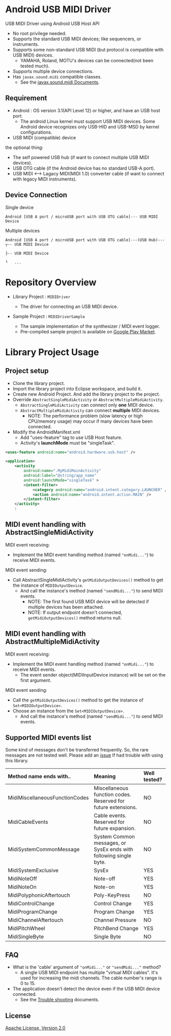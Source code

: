 Android USB MIDI Driver
====

USB MIDI Driver using Android USB Host API

- No root privilege needed.
- Supports the standard USB MIDI devices; like sequencers, or instruments.
- Supports some non-standard USB MIDI (but protocol is compatible with USB MIDI) devices.
    - YAMAHA, Roland, MOTU's devices can be connected(not been tested much).
- Supports multiple device connections.
- Has `javax.sound.midi` compatible classes.
    - See the [javax.sound.midi Documents](javax.sound.midi.md).

Requirement
----
- Android : OS version 3.1(API Level 12) or higher, and have an USB host port.
    - The android Linux kernel must support USB MIDI devices. Some Android device recognizes only USB-HID and USB-MSD by kernel configurations.
- USB MIDI (compatible) device

the optional thing:

- The self powered USB hub (if want to connect multiple USB MIDI devices).
- USB OTG cable (if the Android device has no standard USB-A port).
- USB MIDI <--> Lagacy MIDI(MIDI 1.0) converter cable (if want to connect with legacy MIDI instruments).

Device Connection
----

Single device
```
Android [USB A port / microUSB port with USB OTG cable]--- USB MIDI Device
```

Multiple devices
```
Android [USB A port / microUSB port with USB OTG cable]---(USB Hub)---┬-- USB MIDI Device
                                                                      ├-- USB MIDI Device 
                                                                      └   ...
```

Repository Overview
====
- Library Project : `MIDIDriver`
    - The driver for connecting an USB MIDI device.

- Sample Project : `MIDIDriverSample`
    - The sample implementation of the synthesizer / MIDI event logger.
    - Pre-compiled sample project is available on [Google Play Market](https://play.google.com/store/apps/details?id=jp.kshoji.driver.midi.sample).

Library Project Usage
====

Project setup
----

- Clone the library project.
- Import the library project into Eclipse workspace, and build it.
- Create new Android Project. And add the library project to the project.
- Override `AbstractSingleMidiActivity` or `AbstractMultipleMidiActivity`.
    - `AbstractSingleMidiActivity` can connect only **one** MIDI device.
    - `AbstractMultipleMidiActivity` can connect **multiple** MIDI devices.
        - NOTE: The performance problem (slow latency or high CPU/memory usage) may occur if many devices have been connected.
- Modify the AndroidManifest.xml
    - Add "uses-feature" tag to use USB Host feature.
    - Activity's **launchMode** must be "singleTask".

```xml
<uses-feature android:name="android.hardware.usb.host" /> 

<application>
    <activity
        android:name=".MyMidiMainActivity"
        android:label="@string/app_name"
        android:launchMode="singleTask" >
        <intent-filter>
            <category android:name="android.intent.category.LAUNCHER" />
            <action android:name="android.intent.action.MAIN" />
        </intent-filter>
    </activity>
    :
```

MIDI event handling with AbstractSingleMidiActivity
----

MIDI event receiving:

- Implement the MIDI event handling method (named `"onMidi..."`) to receive MIDI events.

MIDI event sending:

- Call AbstractSingleMidiActivity's `getMidiOutputDevices()` method to get the instance of `MIDIOutputDevice`.
    - And call the instance's method (named `"sendMidi..."`) to send MIDI events.
        - NOTE: The first found USB MIDI device will be detected if multiple devices has been attached.
        - NOTE: If output endpoint doesn't connected, `getMidiOutputDevices()` method returns null.


MIDI event handling with AbstractMultipleMidiActivity
----

MIDI event receiving:

- Implement the MIDI event handling method (named `"onMidi..."`) to receive MIDI events.
    - The event sender object(MIDIInputDevice instance) will be set on the first argument.

MIDI event sending:

- Call the `getMidiOutputDevices()` method to get the instance of `Set<MIDIOutputDevice>`.
- Choose an instance from the `Set<MIDIOutputDevice>`.
    - And call the instance's method (named `"sendMidi..."`) to send MIDI events.


Supported MIDI events list
----

Some kind of messages don't be transferred frequently. So, the rare messages are not tested well.
Please add an [issue](https://github.com/kshoji/USB-MIDI-Driver/issues/new) If had trouble with using this library.

| Method name ends with..         | Meaning                                                           | Well tested?    |
|:----                            |:----                                                              |:----            |
| MidiMiscellaneousFunctionCodes  | Miscellaneous function codes. Reserved for future extensions.     | NO              |
| MidiCableEvents                 | Cable events. Reserved for future expansion.                      | NO              |
| MidiSystemCommonMessage         | System Common messages, or SysEx ends with following single byte. | NO              |
| MidiSystemExclusive             | SysEx                                                             | YES             |
| MidiNoteOff                     | Note-off                                                          | YES             |
| MidiNoteOn                      | Note-on                                                           | YES             |
| MidiPolyphonicAftertouch        | Poly-KeyPress                                                     | NO              |
| MidiControlChange               | Control Change                                                    | YES             |
| MidiProgramChange               | Program Change                                                    | YES             |
| MidiChannelAftertouch           | Channel Pressure                                                  | NO              |
| MidiPitchWheel                  | PitchBend Change                                                  | YES             |
| MidiSingleByte                  | Single Byte                                                       | NO              |


FAQ
----
- What is the 'cable' argument of `"onMidi..."` or `"sendMidi..."` method?
    - A single USB MIDI endpoint has multiple "virtual MIDI cables". 
    It's used for increasing the midi channels. The cable number's range is 0 to 15.
- The application doesn't detect the device even if the USB MIDI device connected.
    - See the [Trouble shooting](TroubleShooting.md) documents.

License
----
[Apache License, Version 2.0](http://www.apache.org/licenses/LICENSE-2.0)
